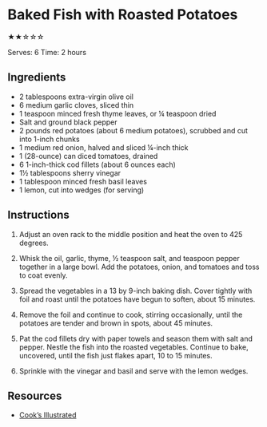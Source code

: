 # Baked Fish with Roasted Potatoes

★★☆☆☆

Serves: 6
Time: 2 hours

## Ingredients

* 2 tablespoons extra-virgin olive oil
* 6 medium garlic cloves, sliced thin
* 1 teaspoon minced fresh thyme leaves, or ¼ teaspoon dried
* Salt and ground black pepper
* 2 pounds red potatoes (about 6 medium potatoes), scrubbed and cut into 1-inch chunks
* 1 medium red onion, halved and sliced ¼-inch thick
* 1 (28-ounce) can diced tomatoes, drained
* 6 1-inch-thick cod fillets (about 6 ounces each)
* 1½ tablespoons sherry vinegar
* 1 tablespoon minced fresh basil leaves
* 1 lemon, cut into wedges (for serving)

## Instructions

1. Adjust an oven rack to the middle position and heat the oven to 425 degrees.

2. Whisk the oil, garlic, thyme, ½ teaspoon salt, and teaspoon pepper together in a large bowl. Add the potatoes, onion, and tomatoes and toss to coat evenly.

3. Spread the vegetables in a 13 by 9-inch baking dish. Cover tightly with foil and roast until the potatoes have begun to soften, about 15 minutes.

4. Remove the foil and continue to cook, stirring occasionally, until the potatoes are tender and brown in spots, about 45 minutes.

5. Pat the cod fillets dry with paper towels and season them with salt and pepper. Nestle the fish into the roasted vegetables. Continue to bake, uncovered, until the fish just flakes apart, 10 to 15 minutes.

6. Sprinkle with the vinegar and basil and serve with the lemon wedges.

## Resources

* [Cook’s Illustrated](https://www.cooksillustrated.com/recipes/5346-light-baked-cod-fillets-with-roasted-potatoes)
